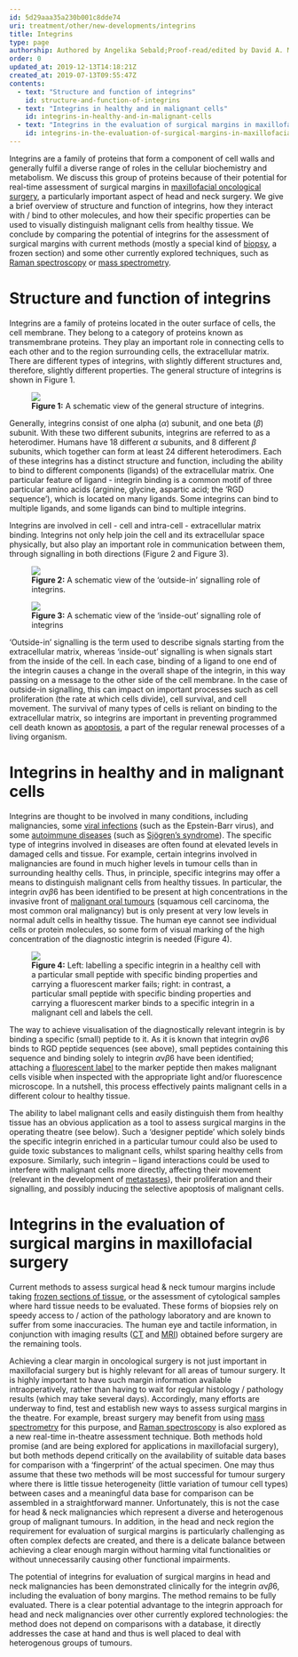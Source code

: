 ```yaml
---
id: 5d29aaa35a230b001c8dde74
uri: treatment/other/new-developments/integrins
title: Integrins
type: page
authorship: Authored by Angelika Sebald;Proof-read/edited by David A. Mitchell
order: 0
updated_at: 2019-12-13T14:18:21Z
created_at: 2019-07-13T09:55:47Z
contents:
  - text: "Structure and function of integrins"
    id: structure-and-function-of-integrins
  - text: "Integrins in healthy and in malignant cells"
    id: integrins-in-healthy-and-in-malignant-cells
  - text: "Integrins in the evaluation of surgical margins in maxillofacial surgery"
    id: integrins-in-the-evaluation-of-surgical-margins-in-maxillofacial-surgery
---
```


<p>Integrins are a family of proteins that form a component
    of cell walls and generally fulfil a diverse range of
    roles in the cellular biochemistry and metabolism. We
    discuss this group of proteins because of their
    potential for real-time assessment of surgical margins
    in <a href="/treatment/surgery/cancer">maxillofacial
        oncological surgery</a>, a particularly important
    aspect of head and neck surgery. We give a brief
    overview of structure and function of integrins, how
    they interact with / bind to other molecules, and how
    their specific properties can be used to visually
    distinguish malignant cells from healthy tissue. We
    conclude by comparing the potential of integrins for the
    assessment of surgical margins with current methods
    (mostly a special kind of <a href="/diagnosis/tests/biopsy/detailed">biopsy</a>, a
    frozen section) and some other currently explored
    techniques, such as <a href="/treatment/other/new-developments/raman-spectroscopy">Raman
        spectroscopy</a> or <a href="/treatment/other/new-developments/mass-spectrometry">mass
        spectrometry</a>.</p>
<h1 id="structure-and-function-of-integrins">Structure and function of integrins</h1>
<p>Integrins are a family of proteins located in the outer
    surface of cells, the cell membrane. They belong to a
    category of proteins known as transmembrane proteins.
    They play an important role in connecting cells to each
    other and to the region surrounding cells, the
    extracellular matrix. There are different types of
    integrins, with slightly different structures and,
    therefore, slightly different properties. The general
    structure of integrins is shown in Figure 1.</p>
<figure><img src="/treatment-other-new-developments-integrins-figure1.png">
    <figcaption><strong>Figure 1:</strong> A schematic view
        of the general structure of integrins.</figcaption>
</figure>
<p>Generally, integrins consist of one alpha (<i>α</i>)
    subunit, and one beta (<i>β</i>) subunit. With these two
    different subunits, integrins are referred to as a
    heterodimer. Humans have 18 different <i>α</i> subunits,
    and 8 different <i>β</i> subunits, which together can
    form at least 24 different heterodimers. Each of these
    integrins has a distinct structure and function,
    including the ability to bind to different components
    (ligands) of the extracellular matrix. One particular
    feature of ligand - integrin binding is a common motif
    of three particular amino acids (arginine, glycine,
    aspartic acid; the ‘RGD sequence’), which is located on
    many ligands. Some integrins can bind to multiple
    ligands, and some ligands can bind to multiple
    integrins.</p>
<p>Integrins are involved in cell - cell and intra-cell -
    extracellular matrix binding. Integrins not only help
    join the cell and its extracellular space physically,
    but also play an important role in communication between
    them, through signalling in both directions (Figure 2
    and Figure 3).</p>
<figure><img src="/treatment-other-new-developments-integrins-figure2.png">
    <figcaption><strong>Figure 2:</strong> A schematic view
        of the ‘outside-in’ signalling role of integrins.
    </figcaption>
</figure>
<figure><img src="/treatment-other-new-developments-integrins-figure3.png">
    <figcaption><strong>Figure 3:</strong> A schematic view
        of the ‘inside-out’ signalling role of integrins
    </figcaption>
</figure>
<p>‘Outside-in’ signalling is the term used to describe
    signals starting from the extracellular matrix, whereas
    ‘inside-out’ signalling is when signals start from the
    inside of the cell. In each case, binding of a ligand to
    one end of the integrin causes a change in the overall
    shape of the integrin, in this way passing on a message
    to the other side of the cell membrane. In the case of
    outside-in signalling, this can impact on important
    processes such as cell proliferation (the rate at which
    cells divide), cell survival, and cell movement. The
    survival of many types of cells is reliant on binding to
    the extracellular matrix, so integrins are important in
    preventing programmed cell death known as <a href="/diagnosis/a-z/necrosis/soft/more-info">apoptosis</a>,
    a part of the regular renewal processes of a living
    organism.</p>
<h1 id="integrins-in-healthy-and-in-malignant-cells">Integrins in healthy and in malignant cells</h1>
<p>Integrins are thought to be involved in many conditions,
    including malignancies, some <a href="/diagnosis/a-z/infection/more-info">viral
        infections</a> (such as the Epstein-Barr virus), and
    some <a href="/treatment/other/medication/inflammation/detailed">autoimmune
        diseases</a> (such as <a href="/diagnosis/a-z/salivary-gland-problems/detailed">Sjögren’s
        syndrome</a>). The specific type of integrins
    involved in diseases are often found at elevated levels
    in damaged cells and tissue. For example, certain
    integrins involved in malignancies are found in much
    higher levels in tumour cells than in surrounding
    healthy cells. Thus, in principle, specific integrins
    may offer a means to distinguish malignant cells from
    healthy tissues. In particular, the integrin
    <i>α</i>v<i>β</i>6 has been identified to be present at
    high concentrations in the invasive front of <a href="/diagnosis/a-z/cancer/mouth-cancer/detailed">malignant
        oral tumours</a> (squamous cell carcinoma, the most
    common oral malignancy) but is only present at very low
    levels in normal adult cells in healthy tissue. The
    human eye cannot see individual cells or protein
    molecules, so some form of visual marking of the high
    concentration of the diagnostic integrin is needed
    (Figure 4).</p>
<figure><img src="/treatment-other-new-developments-integrins-figure4.png">
    <figcaption><strong>Figure 4:</strong> Left: labelling a
        specific integrin in a healthy cell with a
        particular small peptide with specific binding
        properties and carrying a fluorescent marker fails;
        right: in contrast, a particular small peptide with
        specific binding properties and carrying a
        fluorescent marker binds to a specific integrin in a
        malignant cell and labels the cell.</figcaption>
</figure>
<p>The way to achieve visualisation of the diagnostically
    relevant integrin is by binding a specific (small)
    peptide to it. As it is known that integrin
    <i>α</i>v<i>β</i>6 binds to RGD peptide sequences (see
    above), small peptides containing this sequence and
    binding solely to integrin <i>α</i>v<i>β</i>6 have been
    identified; attaching a <a href="/diagnosis/tests/biopsy/detailed">fluorescent
        label</a> to the marker peptide then makes malignant
    cells visible when inspected with the appropriate light
    and/or fluorescence microscope. In a nutshell, this
    process effectively paints malignant cells in a
    different colour to healthy tissue.</p>
<p>The ability to label malignant cells and easily
    distinguish them from healthy tissue has an obvious
    application as a tool to assess surgical margins in the
    operating theatre (see below). Such a ‘designer peptide’
    which solely binds the specific integrin enriched in a
    particular tumour could also be used to guide toxic
    substances to malignant cells, whilst sparing healthy
    cells from exposure. Similarly, such integrin – ligand
    interactions could be used to interfere with malignant
    cells more directly, affecting their movement (relevant
    in the development of <a href="/diagnosis/a-z/tumour/metastases/more-info">metastases</a>),
    their proliferation and their signalling, and possibly
    inducing the selective apoptosis of malignant cells.</p>
<h1 id="integrins-in-the-evaluation-of-surgical-margins-in-maxillofacial-surgery">Integrins in the evaluation of surgical margins in
    maxillofacial surgery</h1>
<p>Current methods to assess surgical head &amp; neck tumour
    margins include taking <a href="/diagnosis/tests/biopsy/detailed">frozen
        sections of tissue</a>, or the assessment of
    cytological samples where hard tissue needs to be
    evaluated. These forms of biopsies rely on speedy access
    to / action of the pathology laboratory and are known to
    suffer from some inaccuracies. The human eye and tactile
    information, in conjunction with imaging results (<a href="/diagnosis/tests/ct-scans">CT</a> and <a href="/diagnosis/tests/mri/detailed">MRI</a>) obtained
    before surgery are the remaining tools.</p>
<p>Achieving a clear margin in oncological surgery is not
    just important in maxillofacial surgery but is highly
    relevant for all areas of tumour surgery. It is highly
    important to have such margin information available
    intraoperatively, rather than having to wait for regular
    histology / pathology results (which may take several
    days). Accordingly, many efforts are underway to find,
    test and establish new ways to assess surgical margins
    in the theatre. For example, breast surgery may benefit
    from using <a href="/treatment/other/new-developments/mass-spectrometry">mass
        spectrometry</a> for this purpose, and <a href="/treatment/other/new-developments/raman-spectroscopy">Raman
        spectroscopy</a> is also explored as a new real-time
    in-theatre assessment technique. Both methods hold
    promise (and are being explored for applications in
    maxillofacial surgery), but both methods depend
    critically on the availability of suitable data bases
    for comparison with a ‘fingerprint’ of the actual
    specimen. One may thus assume that these two methods
    will be most successful for tumour surgery where there
    is little tissue heterogeneity (little variation of
    tumour cell types) between cases and a meaningful data
    base for comparison can be assembled in a
    straightforward manner. Unfortunately, this is not the
    case for head &amp; neck malignancies which represent a
    diverse and heterogenous group of malignant tumours. In
    addition, in the head and neck region the requirement
    for evaluation of surgical margins is particularly
    challenging as often complex defects are created, and
    there is a delicate balance between achieving a clear
    enough margin without harming vital functionalities or
    without unnecessarily causing other functional
    impairments.</p>
<p>The potential of integrins for evaluation of surgical
    margins in head and neck malignancies has been
    demonstrated clinically for the integrin
    <i>α</i>v<i>β</i>6, including the evaluation of bony
    margins. The method remains to be fully evaluated. There
    is a clear potential advantage to the integrin approach
    for head and neck malignancies over other currently
    explored technologies: the method does not depend on
    comparisons with a database, it directly addresses the
    case at hand and thus is well placed to deal with
    heterogenous groups of tumours.</p>

